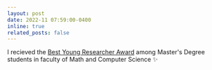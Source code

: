 ```yaml
---
layout: post
date: 2022-11 07:59:00-0400
inline: true
related_posts: false
---
```


<!-- A simple inline announcement with Markdown emoji! :sparkles: :smile: -->

I recieved the [Best Young Researcher Award](https://atu.ac.ir/en) among Master's Degree students in faculty of Math and Computer Science :sparkles: